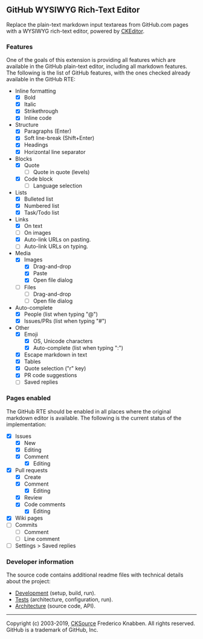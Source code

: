 ## GitHub WYSIWYG Rich-Text Editor

Replace the plain-text markdown input textareas from GitHub.com pages with a WYSIWYG rich-text editor, powered by [CKEditor](https://ckeditor.com/).

### Features

One of the goals of this extension is providing all features which are available in the GitHub plain-text editor, including all markdown features. The following is the list of GitHub features, with the ones checked already available in the GitHub RTE:

*   Inline formatting
    *   [x] Bold
    *   [x] Italic
    *   [x] Strikethrough
    *   [x] Inline code
*   Structure
    *   [x] Paragraphs (Enter)
    *   [x] Soft line-break (Shift+Enter)
    *   [x] Headings
    *   [x] Horizontal line separator
*   Blocks
    *   [x] Quote
        *   [ ] Quote in quote (levels)
    *   [x] Code block
        *   [ ] Language selection
*   Lists
    *   [x] Bulleted list
    *   [x] Numbered list
    *   [x] Task/Todo list
*   Links
    *   [x] On text
    *   [ ] On images
    *   [x] Auto-link URLs on pasting.
    *   [ ] Auto-link URLs on typing.
*   Media
    *   [x] Images
        *   [x] Drag-and-drop
        *   [x] Paste
        *   [x] Open file dialog
    *   [ ] Files
        *   [ ] Drag-and-drop
        *   [ ] Open file dialog
*   Auto-complete
    *   [x] People (list when typing "@")
    *   [x] Issues/PRs (list when typing "#")
*   Other
    *   [x] Emoji
        *   [x] OS, Unicode characters
        *   [x] Auto-complete (list when typing ":")
    *   [x] Escape markdown in text
    *   [x] Tables
    *   [x] Quote selection ("r" key)
    *   [x] PR code suggestions
    *   [ ] Saved replies

### Pages enabled

The GitHub RTE should be enabled in all places where the original markdown editor is available. The following is the current status of the implementation:

*   [x] Issues
    *   [x] New
    *   [x] Editing
    *   [x] Comment
        *   [x] Editing
*   [x] Pull requests
    *   [x] Create
    *   [x] Comment
        *   [x] Editing
    *   [x] Review
    *   [x] Code comments
        *   [x] Editing
*   [x] Wiki pages
*   [ ] Commits
    *   [ ] Comment
    *   [ ] Line comment
*   [ ] Settings > Saved replies

### Developer information

The source code contains additional readme files with technical details about the project:

*   [Development](dev/README.md) (setup, build, run).
*   [Tests](tests/README.md) (architecture, configuration, run).
*   [Architecture](src/README.md) (source code, API).

---

Copyright (c) 2003-2019, [CKSource](https://cksource.com/) Frederico Knabben. All rights reserved.
GitHub is a trademark of GitHub, Inc.
